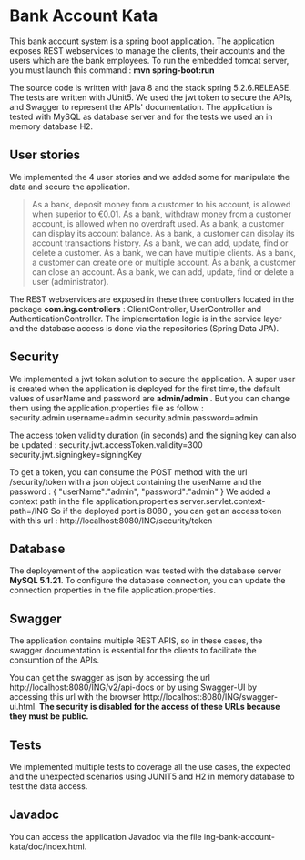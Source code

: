 # Bank Account Kata
This bank account system is a spring boot application. The application exposes REST webservices to manage the clients, their accounts and the users which are the bank employees.
To run the embedded tomcat server, you must launch this command : **mvn spring-boot:run**

The source code is written with java 8 and the stack spring 5.2.6.RELEASE. The tests are written with JUnit5. We used the jwt token to secure the APIs, and Swagger to represent the APIs' documentation. The application is tested with MySQL as database server and for the tests we used an in memory database H2.

## User stories
We implemented the 4 user stories and we added some for manipulate the data and secure the application.

> As a bank, deposit money from a customer to his account, is allowed when superior to €0.01.
> As a bank, withdraw money from a customer account, is allowed when no overdraft used.
> As a bank, a customer can display its account balance.
> As a bank, a customer can display its account transactions history.
> As a bank, we can add, update, find or delete a customer.
> As a bank, we can have multiple clients.
> As a bank, a customer can create one or multiple account.
> As a bank, a customer can close an account.
> As a bank, we can add, update, find or delete a user (administrator).

The REST webservices are exposed in these three controllers located in the package **com.ing.controllers** :  ClientController, UserController and AuthenticationController. The implementation logic is in the service layer and the database access is done via the repositories (Spring Data JPA).


## Security
We implemented a jwt token solution to secure the application. A super user is created when the application is deployed for the first time, the default values of userName and password are **admin/admin** . But you can change them using the application.properties file as follow : 
security.admin.username=admin
security.admin.password=admin

The access token validity duration (in seconds) and the signing key can also be updated :
security.jwt.accessToken.validity=300
security.jwt.signingkey=signingKey

To get a token, you can consume the POST method with the url /security/token with a json object containing the userName and the password : 
{
	"userName":"admin",
	"password":"admin"
}
We added a context path in the file application.properties
server.servlet.context-path=/ING
So if the deployed port is 8080 , you can get an access token with this url : http://localhost:8080/ING/security/token

## Database
The deployement of the application was tested with the database server **MySQL 5.1.21**. To configure the database connection, you can update the connection properties in the file application.properties.

## Swagger 
The application contains multiple REST APIS, so in these cases, the swagger documentation is essential for the clients to facilitate the consumtion of the APIs.

You can get the swagger as json by accessing the url http://localhost:8080/ING/v2/api-docs or by using Swagger-UI by accessing this url with the browser http://localhost:8080/ING/swagger-ui.html.
**The security is disabled for the access of these URLs because they must be public.**

## Tests
We implemented multiple tests to coverage all the use cases, the expected and the unexpected scenarios using JUNIT5 and H2 in memory database to test the data access.

## Javadoc
You can access the application Javadoc via the file ing-bank-account-kata/doc/index.html.
